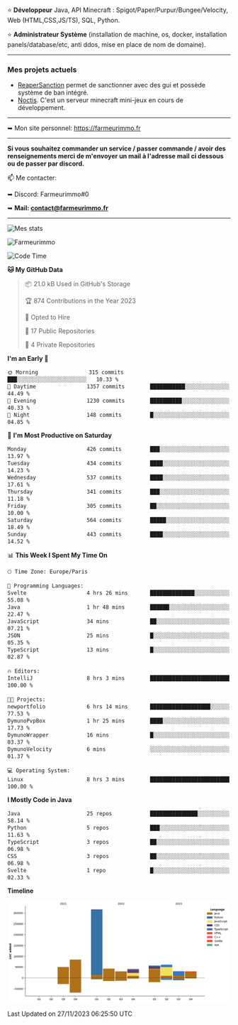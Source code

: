 ⭐ **Développeur** Java, API Minecraft : Spigot/Paper/Purpur/Bungee/Velocity, Web (HTML,CSS,JS/TS), SQL, Python.

⭐ **Administrateur Système** (installation de machine, os, docker, installation panels/database/etc, anti ddos, mise en place de nom de domaine).

---

### Mes projets actuels
- [ReaperSanction](https://www.spigotmc.org/resources/reapersanction.89580/) permet de sanctionner avec des gui et possède système de ban intégré.
- [Noctis](https://discord.gg/ydRurvUJ8U). C'est un serveur minecraft mini-jeux en cours de développement.

---

➥ Mon site personnel: https://farmeurimmo.fr

---

**Si vous souhaitez commander un service / passer commande / avoir des renseignements merci de m'envoyer un mail à l'adresse mail ci dessous ou de passer par discord.**

📫 Me contacter:
 
   ➥ Discord: Farmeurimmo#0
   
   ➥ **Mail: contact@farmeurimmo.fr**

---

![Mes stats](https://github-readme-stats.farmeurimmo.fr/api?username=Farmeurimmo&count_private=true&show_icons=true&theme=radical)

<img src="https://komarev.com/ghpvc/?username=Farmeurimmo" alt="Farmeurimmo" />

<!--START_SECTION:waka-->
![Code Time](http://img.shields.io/badge/Code%20Time-1%2C029%20hrs%2046%20mins-blue)

**🐱 My GitHub Data** 

> 📦 21.0 kB Used in GitHub's Storage 
 > 
> 🏆 874 Contributions in the Year 2023
 > 
> 💼 Opted to Hire
 > 
> 📜 17 Public Repositories 
 > 
> 🔑 4 Private Repositories 
 > 
**I'm an Early 🐤** 

```text
🌞 Morning                315 commits         ███░░░░░░░░░░░░░░░░░░░░░░   10.33 % 
🌆 Daytime                1357 commits        ███████████░░░░░░░░░░░░░░   44.49 % 
🌃 Evening                1230 commits        ██████████░░░░░░░░░░░░░░░   40.33 % 
🌙 Night                  148 commits         █░░░░░░░░░░░░░░░░░░░░░░░░   04.85 % 
```
📅 **I'm Most Productive on Saturday** 

```text
Monday                   426 commits         ███░░░░░░░░░░░░░░░░░░░░░░   13.97 % 
Tuesday                  434 commits         ████░░░░░░░░░░░░░░░░░░░░░   14.23 % 
Wednesday                537 commits         ████░░░░░░░░░░░░░░░░░░░░░   17.61 % 
Thursday                 341 commits         ███░░░░░░░░░░░░░░░░░░░░░░   11.18 % 
Friday                   305 commits         ██░░░░░░░░░░░░░░░░░░░░░░░   10.00 % 
Saturday                 564 commits         █████░░░░░░░░░░░░░░░░░░░░   18.49 % 
Sunday                   443 commits         ████░░░░░░░░░░░░░░░░░░░░░   14.52 % 
```


📊 **This Week I Spent My Time On** 

```text
🕑︎ Time Zone: Europe/Paris

💬 Programming Languages: 
Svelte                   4 hrs 26 mins       ██████████████░░░░░░░░░░░   55.08 % 
Java                     1 hr 48 mins        ██████░░░░░░░░░░░░░░░░░░░   22.47 % 
JavaScript               34 mins             ██░░░░░░░░░░░░░░░░░░░░░░░   07.21 % 
JSON                     25 mins             █░░░░░░░░░░░░░░░░░░░░░░░░   05.35 % 
TypeScript               13 mins             █░░░░░░░░░░░░░░░░░░░░░░░░   02.87 % 

🔥 Editors: 
IntelliJ                 8 hrs 3 mins        █████████████████████████   100.00 % 

🐱‍💻 Projects: 
newportfolio             6 hrs 14 mins       ███████████████████░░░░░░   77.53 % 
DymunoPvpBox             1 hr 25 mins        ████░░░░░░░░░░░░░░░░░░░░░   17.73 % 
DymunoWrapper            16 mins             █░░░░░░░░░░░░░░░░░░░░░░░░   03.37 % 
DymunoVelocity           6 mins              ░░░░░░░░░░░░░░░░░░░░░░░░░   01.37 % 

💻 Operating System: 
Linux                    8 hrs 3 mins        █████████████████████████   100.00 % 
```

**I Mostly Code in Java** 

```text
Java                     25 repos            ███████████████░░░░░░░░░░   58.14 % 
Python                   5 repos             ███░░░░░░░░░░░░░░░░░░░░░░   11.63 % 
TypeScript               3 repos             ██░░░░░░░░░░░░░░░░░░░░░░░   06.98 % 
CSS                      3 repos             ██░░░░░░░░░░░░░░░░░░░░░░░   06.98 % 
Svelte                   1 repo              █░░░░░░░░░░░░░░░░░░░░░░░░   02.33 % 
```



**Timeline**

![Lines of Code chart](https://raw.githubusercontent.com/Farmeurimmo/Farmeurimmo/main/assets/bar_graph.png)


 Last Updated on 27/11/2023 06:25:50 UTC
<!--END_SECTION:waka-->
